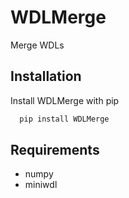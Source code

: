 # WDLMerge
Merge WDLs
## Installation
Install WDLMerge with pip
```bash
  pip install WDLMerge
```
## Requirements
* numpy
* miniwdl
